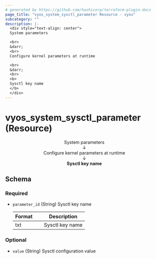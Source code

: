 ```yaml
---
# generated by https://github.com/hashicorp/terraform-plugin-docs
page_title: "vyos_system_sysctl_parameter Resource - vyos"
subcategory: ""
description: |-
  <div style="text-align: center">
  System parameters

  <br>
  &darr;
  <br>
  Configure kernel parameters at runtime

  <br>
  &darr;
  <br>
  <b>
  Sysctl key name
  </b>
  </div>
---
```


# vyos_system_sysctl_parameter (Resource)

<div style="text-align: center">
System parameters

<br>
&darr;
<br>
Configure kernel parameters at runtime

<br>
&darr;
<br>
<b>
Sysctl key name
</b>
</div>



<!-- schema generated by tfplugindocs -->
## Schema

### Required

- `parameter_id` (String) Sysctl key name

    |  Format &emsp; | Description  |
    |----------|---------------|
    |  txt  &emsp; |  Sysctl key name  |

### Optional

- `value` (String) Sysctl configuration value
